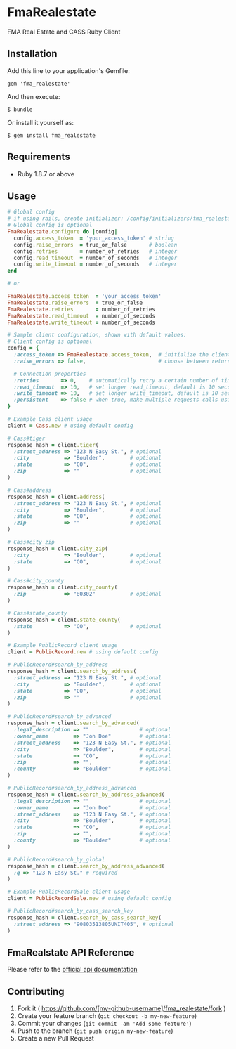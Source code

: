 # FmaRealestate

FMA Real Estate and CASS Ruby Client

## Installation

Add this line to your application's Gemfile:

    gem 'fma_realestate'

And then execute:

    $ bundle

Or install it yourself as:

    $ gem install fma_realestate

## Requirements

* Ruby 1.8.7 or above

## Usage

```ruby
# Global config
# if using rails, create initializer: /config/initializers/fma_realestate.rb
# Global config is optional
FmaRealestate.configure do |config|
  config.access_token  = 'your_access_token' # string
  config.raise_errors  = true_or_false       # boolean
  config.retries       = number_of_retries   # integer
  config.read_timeout  = number_of_seconds   # integer
  config.write_timeout = number_of_seconds   # integer
end

# or

FmaRealestate.access_token  = 'your_access_token'
FmaRealestate.raise_errors  = true_or_false
FmaRealestate.retries       = number_of_retries
FmaRealestate.read_timeout  = number_of_seconds
FmaRealestate.write_timeout = number_of_seconds
```

```ruby
# Sample client configuration, shown with default values:
# Client config is optional
config = {
  :access_token => FmaRealestate.access_token,  # initialize the client with an access token
  :raise_errors => false,                       # choose between returning false or raising a proper exception when API calls fails

  # Connection properties
  :retries       => 0,    # automatically retry a certain number of times before returning
  :read_timeout  => 10,   # set longer read_timeout, default is 10 seconds
  :write_timeout => 10,   # set longer write_timeout, default is 10 seconds
  :persistent    => false # when true, make multiple requests calls using a single persistent connection. Use +close_connection+ method on the client to manually clean up sockets
}
```

```ruby
# Example Cass client usage
client = Cass.new # using default config

# Cass#tiger
response_hash = client.tiger(
  :street_address => "123 N Easy St.", # optional
  :city           => "Boulder",        # optional
  :state          => "CO",             # optional
  :zip            => ""                # optional
)

# Cass#address
response_hash = client.address(
  :street_address => "123 N Easy St.", # optional
  :city           => "Boulder",        # optional
  :state          => "CO",             # optional
  :zip            => ""                # optional
)

# Cass#city_zip
response_hash = client.city_zip(
  :city           => "Boulder",        # optional
  :state          => "CO",             # optional
)

# Cass#city_county
response_hash = client.city_county(
  :zip            => "80302"           # optional
)

# Cass#state_county
response_hash = client.state_county(
  :state          => "CO",             # optional
)
```

```ruby
# Example PublicRecord client usage
client = PublicRecord.new # using default config

# PublicRecord#search_by_address
response_hash = client.search_by_address(
  :street_address => "123 N Easy St.", # optional
  :city           => "Boulder",        # optional
  :state          => "CO",             # optional
  :zip            => ""                # optional
)

# PublicRecord#search_by_advanced
response_hash = client.search_by_advanced(
  :legal_description => ""                # optional
  :owner_name        => "Jon Doe"         # optional
  :street_address    => "123 N Easy St.", # optional
  :city              => "Boulder",        # optional
  :state             => "CO",             # optional
  :zip               => "",               # optional
  :county            => "Boulder"         # optional
)

# PublicRecord#search_by_address_advanced
response_hash = client.search_by_address_advanced(
  :legal_description => ""                # optional
  :owner_name        => "Jon Doe"         # optional
  :street_address    => "123 N Easy St.", # optional
  :city              => "Boulder",        # optional
  :state             => "CO",             # optional
  :zip               => "",               # optional
  :county            => "Boulder"         # optional
)

# PublicRecord#search_by_global
response_hash = client.search_by_address_advanced(
  :q => "123 N Easy St." # required
)
```

```ruby
# Example PublicRecordSale client usage
client = PublicRecordSale.new # using default config

# PublicRecord#search_by_cass_search_key
response_hash = client.search_by_cass_search_key(
  :street_address => "90803513805UNIT405", # optional
)
```

## FmaRealstate API Reference
Please refer to the <a href="http://realestate.firstmoversadvantage.com/api_documentation" target="_blank">official api documentation</a>

## Contributing

1. Fork it ( https://github.com/[my-github-username]/fma_realestate/fork )
2. Create your feature branch (`git checkout -b my-new-feature`)
3. Commit your changes (`git commit -am 'Add some feature'`)
4. Push to the branch (`git push origin my-new-feature`)
5. Create a new Pull Request
